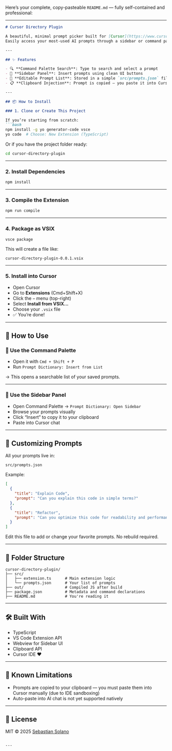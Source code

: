 Here’s your complete, copy-pasteable `README.md` — fully self-contained and professional:

---

````md
# Cursor Directory Plugin

A beautiful, minimal prompt picker built for [Cursor](https://www.cursor.sh) and VS Code.  
Easily access your most-used AI prompts through a sidebar or command palette — copy and paste them into Cursor chat with one click.

---

## ✨ Features

- 🔍 **Command Palette Search**: Type to search and select a prompt
- 🧱 **Sidebar Panel**: Insert prompts using clean UI buttons
- 📁 **Editable Prompt List**: Stored in a simple `src/prompts.json` file
- 📋 **Clipboard Injection**: Prompt is copied — you paste it into Cursor chat

---

## 📦 How to Install

### 1. Clone or Create This Project

If you’re starting from scratch:
```bash
npm install -g yo generator-code vsce
yo code  # Choose: New Extension (TypeScript)
````

Or if you have the project folder ready:

```bash
cd cursor-directory-plugin
```

---

### 2. Install Dependencies

```bash
npm install
```

---

### 3. Compile the Extension

```bash
npm run compile
```

---

### 4. Package as VSIX

```bash
vsce package
```

This will create a file like:

```
cursor-directory-plugin-0.0.1.vsix
```

---

### 5. Install into Cursor

* Open Cursor
* Go to **Extensions** (Cmd+Shift+X)
* Click the `⋯` menu (top-right)
* Select **Install from VSIX...**
* Choose your `.vsix` file
* ✅ You’re done!

---

## 🧠 How to Use

### 🧭 Use the Command Palette

* Open it with `Cmd + Shift + P`
* Run `Prompt Dictionary: Insert from List`

→ This opens a searchable list of your saved prompts.

---

### 🧱 Use the Sidebar Panel

* Open Command Palette → `Prompt Dictionary: Open Sidebar`
* Browse your prompts visually
* Click “Insert” to copy it to your clipboard
* Paste into Cursor chat

---

## 📝 Customizing Prompts

All your prompts live in:

```
src/prompts.json
```

Example:

```json
[
  {
    "title": "Explain Code",
    "prompt": "Can you explain this code in simple terms?"
  },
  {
    "title": "Refactor",
    "prompt": "Can you optimize this code for readability and performance?"
  }
]
```

Edit this file to add or change your favorite prompts. No rebuild required.

---

## 📂 Folder Structure

```
cursor-directory-plugin/
├── src/
│   ├── extension.ts      # Main extension logic
│   └── prompts.json      # Your list of prompts
├── out/                  # Compiled JS after build
├── package.json          # Metadata and command declarations
├── README.md             # You're reading it
```

---

## 🛠 Built With

* TypeScript
* VS Code Extension API
* Webview for Sidebar UI
* Clipboard API
* Cursor IDE ❤️

---

## 🐛 Known Limitations

* Prompts are copied to your clipboard — you must paste them into Cursor manually (due to IDE sandboxing)
* Auto-paste into AI chat is not yet supported natively

---

## 📜 License

MIT © 2025 [Sebastian Solano](https://github.com/sebsol)

```

---